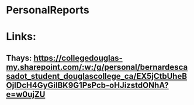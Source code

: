 # PersonalReports

# Links:

## Thays: https://collegedouglas-my.sharepoint.com/:w:/g/personal/bernardescasadot_student_douglascollege_ca/EX5jCtbUheBOjIDcH4GyGiIBK9G1PsPcb-oHJizstdONhA?e=w0ujZU
